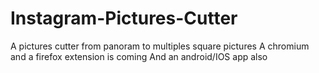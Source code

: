 # Instagram-Pictures-Cutter
A pictures cutter from panoram to multiples square pictures
A chromium and a firefox extension is coming
And an android/IOS app also
